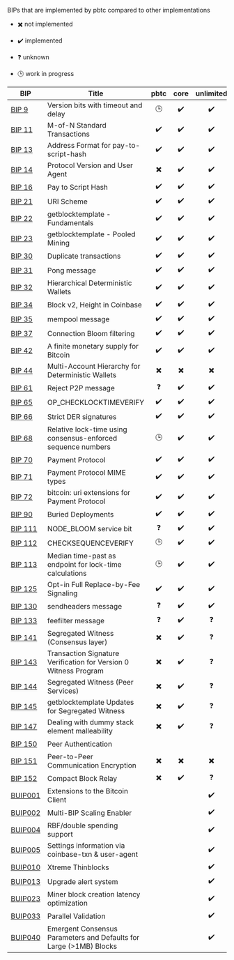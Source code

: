BIPs that are implemented by pbtc compared to other implementations

- :heavy_multiplication_x: not implemented

- :heavy_check_mark: implemented

- :question: unknown

- :clock3: work in progress

  

| BIP                | Title                                    |           pbtc           |           core           |        unlimited         |       bcoin        |         btcsuite         |
| ------------------ | ---------------------------------------- | :----------------------: | :----------------------: | :----------------------: | :----------------: | :----------------------: |
| [BIP 9][BIP9]      | Version bits with timeout and delay      |         :clock3:         |    :heavy_check_mark:    |    :heavy_check_mark:    | :heavy_check_mark: |    :heavy_check_mark:    |
| [BIP 11][BIP11]    | M-of-N Standard Transactions             |    :heavy_check_mark:    |    :heavy_check_mark:    |    :heavy_check_mark:    | :heavy_check_mark: |    :heavy_check_mark:    |
| [BIP 13][BIP13]    | Address Format for pay-to-script-hash    |    :heavy_check_mark:    |    :heavy_check_mark:    |    :heavy_check_mark:    | :heavy_check_mark: |    :heavy_check_mark:    |
| [BIP 14][BIP14]    | Protocol Version and User Agent          | :heavy_multiplication_x: |    :heavy_check_mark:    |    :heavy_check_mark:    | :heavy_check_mark: |    :heavy_check_mark:    |
| [BIP 16][BIP16]    | Pay to Script Hash                       |    :heavy_check_mark:    |    :heavy_check_mark:    |    :heavy_check_mark:    | :heavy_check_mark: |    :heavy_check_mark:    |
| [BIP 21][BIP21]    | URI Scheme                               |    :heavy_check_mark:    |    :heavy_check_mark:    |    :heavy_check_mark:    | :heavy_check_mark: | :heavy_multiplication_x: |
| [BIP 22][BIP22]    | getblocktemplate - Fundamentals          |    :heavy_check_mark:    |    :heavy_check_mark:    |    :heavy_check_mark:    | :heavy_check_mark: |    :heavy_check_mark:    |
| [BIP 23][BIP23]    | getblocktemplate - Pooled Mining         |    :heavy_check_mark:    |    :heavy_check_mark:    |    :heavy_check_mark:    | :heavy_check_mark: |    :heavy_check_mark:    |
| [BIP 30][BIP30]    | Duplicate transactions                   |    :heavy_check_mark:    |    :heavy_check_mark:    |    :heavy_check_mark:    | :heavy_check_mark: |    :heavy_check_mark:    |
| [BIP 31][BIP31]    | Pong message                             |    :heavy_check_mark:    |    :heavy_check_mark:    |    :heavy_check_mark:    | :heavy_check_mark: |    :heavy_check_mark:    |
| [BIP 32][BIP32]    | Hierarchical Deterministic Wallets       |    :heavy_check_mark:    |    :heavy_check_mark:    |    :heavy_check_mark:    | :heavy_check_mark: |    :heavy_check_mark:    |
| [BIP 34][BIP34]    | Block v2, Height in Coinbase             |    :heavy_check_mark:    |    :heavy_check_mark:    |    :heavy_check_mark:    | :heavy_check_mark: |    :heavy_check_mark:    |
| [BIP 35][BIP35]    | mempool message                          |    :heavy_check_mark:    |    :heavy_check_mark:    |    :heavy_check_mark:    | :heavy_check_mark: |    :heavy_check_mark:    |
| [BIP 37][BIP37]    | Connection Bloom filtering               |    :heavy_check_mark:    |    :heavy_check_mark:    |    :heavy_check_mark:    | :heavy_check_mark: |    :heavy_check_mark:    |
| [BIP 42][BIP42]    | A finite monetary supply for Bitcoin     |    :heavy_check_mark:    |    :heavy_check_mark:    |    :heavy_check_mark:    | :heavy_check_mark: |    :heavy_check_mark:    |
| [BIP 44][BIP44]    | Multi-Account Hierarchy for Deterministic Wallets | :heavy_multiplication_x: | :heavy_multiplication_x: | :heavy_multiplication_x: | :heavy_check_mark: |    :heavy_check_mark:    |
| [BIP 61][BIP61]    | Reject P2P message                       |        :question:        |    :heavy_check_mark:    |    :heavy_check_mark:    | :heavy_check_mark: |    :heavy_check_mark:    |
| [BIP 65][BIP65]    | OP_CHECKLOCKTIMEVERIFY                   |    :heavy_check_mark:    |    :heavy_check_mark:    |    :heavy_check_mark:    | :heavy_check_mark: |    :heavy_check_mark:    |
| [BIP 66][BIP66]    | Strict DER signatures                    |    :heavy_check_mark:    |    :heavy_check_mark:    |    :heavy_check_mark:    | :heavy_check_mark: |    :heavy_check_mark:    |
| [BIP 68][BIP68]    | Relative lock-time using consensus-enforced sequence numbers |         :clock3:         |    :heavy_check_mark:    |    :heavy_check_mark:    | :heavy_check_mark: |    :heavy_check_mark:    |
| [BIP 70][BIP70]    | Payment Protocol                         |    :heavy_check_mark:    |    :heavy_check_mark:    |    :heavy_check_mark:    | :heavy_check_mark: | :heavy_multiplication_x: |
| [BIP 71][BIP71]    | Payment Protocol MIME types              |    :heavy_check_mark:    |    :heavy_check_mark:    |    :heavy_check_mark:    | :heavy_check_mark: | :heavy_multiplication_x: |
| [BIP 72][BIP72]    | bitcoin: uri extensions for Payment Protocol |    :heavy_check_mark:    |    :heavy_check_mark:    |    :heavy_check_mark:    | :heavy_check_mark: | :heavy_multiplication_x: |
| [BIP 90][BIP90]    | Buried Deployments                       |    :heavy_check_mark:    |    :heavy_check_mark:    |    :heavy_check_mark:    | :heavy_check_mark: |        :question:        |
| [BIP 111][BIP111]  | NODE_BLOOM service bit                   |        :question:        |    :heavy_check_mark:    |    :heavy_check_mark:    | :heavy_check_mark: |    :heavy_check_mark:    |
| [BIP 112][BIP112]  | CHECKSEQUENCEVERIFY                      |         :clock3:         |    :heavy_check_mark:    |    :heavy_check_mark:    | :heavy_check_mark: |    :heavy_check_mark:    |
| [BIP 113][BIP113]  | Median time-past as endpoint for lock-time calculations |         :clock3:         |    :heavy_check_mark:    |    :heavy_check_mark:    | :heavy_check_mark: |    :heavy_check_mark:    |
| [BIP 125][BIP125]  | Opt-in Full Replace-by-Fee Signaling     |    :heavy_check_mark:    |    :heavy_check_mark:    |    :heavy_check_mark:    | :heavy_check_mark: | :heavy_multiplication_x: |
| [BIP 130][BIP130]  | sendheaders message                      |        :question:        |    :heavy_check_mark:    |    :heavy_check_mark:    | :heavy_check_mark: |    :heavy_check_mark:    |
| [BIP 133][BIP133]  | feefilter message                        |        :question:        |    :heavy_check_mark:    |        :question:        | :heavy_check_mark: |    :heavy_check_mark:    |
| [BIP 141][BIP141]  | Segregated Witness (Consensus layer)     | :heavy_multiplication_x: |    :heavy_check_mark:    |        :question:        | :heavy_check_mark: |         :clock3:         |
| [BIP 143][BIP143]  | Transaction Signature Verification for Version 0 Witness Program | :heavy_multiplication_x: |    :heavy_check_mark:    |        :question:        | :heavy_check_mark: |         :clock3:         |
| [BIP 144][BIP144]  | Segregated Witness (Peer Services)       | :heavy_multiplication_x: |    :heavy_check_mark:    |        :question:        | :heavy_check_mark: |         :clock3:         |
| [BIP 145][BIP145]  | getblocktemplate Updates for Segregated Witness | :heavy_multiplication_x: |    :heavy_check_mark:    |        :question:        | :heavy_check_mark: |         :clock3:         |
| [BIP 147][BIP147]  | Dealing with dummy stack element malleability | :heavy_multiplication_x: |    :heavy_check_mark:    |        :question:        | :heavy_check_mark: |         :clock3:         |
| [BIP 150][BIP150]  | Peer Authentication                      |                          |                          |                          | :heavy_check_mark: | :heavy_multiplication_x: |
| [BIP 151][BIP151]  | Peer-to-Peer Communication Encryption    | :heavy_multiplication_x: | :heavy_multiplication_x: | :heavy_multiplication_x: | :heavy_check_mark: | :heavy_multiplication_x: |
| [BIP 152][BIP152]  | Compact Block Relay                      | :heavy_multiplication_x: |    :heavy_check_mark:    |        :question:        | :heavy_check_mark: | :heavy_multiplication_x: |
| [BUIP001][BUIP001] | Extensions to the Bitcoin Client         |                          |                          |    :heavy_check_mark:    |                    |                          |
| [BUIP002][BUIP002] | Multi-BIP Scaling Enabler                |                          |                          |    :heavy_check_mark:    |                    |                          |
| [BUIP004][BUIP004] | RBF/double spending support              |                          |                          |    :heavy_check_mark:    |                    |                          |
| [BUIP005][BUIP005] | Settings information via coinbase-txn & user-agent |                          |                          |    :heavy_check_mark:    |                    |                          |
| [BUIP010][BUIP010] | Xtreme Thinblocks                        |                          |                          |    :heavy_check_mark:    |                    |                          |
| [BUIP013][BUIP013] | Upgrade alert system                     |                          |                          |    :heavy_check_mark:    |                    |                          |
| [BUIP023][BUIP023] | Miner block creation latency optimization |                          |                          |    :heavy_check_mark:    |                    |                          |
| [BUIP033][BUIP033] | Parallel Validation                      |                          |                          |    :heavy_check_mark:    |                    |                          |
| [BUIP040][BUIP040] | Emergent Consensus Parameters and Defaults for Large (>1MB) Blocks |                          |                          |    :heavy_check_mark:    |                    |                          |

[BIP9]: https://github.com/bitcoin/bips/blob/master/bip-0009.mediawiki
[BIP11]: https://github.com/bitcoin/bips/blob/master/bip-0011.mediawiki
[BIP13]: https://github.com/bitcoin/bips/blob/master/bip-0013.mediawiki
[BIP14]: https://github.com/bitcoin/bips/blob/master/bip-0014.mediawiki
[BIP16]: https://github.com/bitcoin/bips/blob/master/bip-0016.mediawiki
[BIP21]: https://github.com/bitcoin/bips/blob/master/bip-0021.mediawiki
[BIP22]: https://github.com/bitcoin/bips/blob/master/bip-0022.mediawiki
[BIP23]: https://github.com/bitcoin/bips/blob/master/bip-0023.mediawiki
[BIP30]: https://github.com/bitcoin/bips/blob/master/bip-0030.mediawiki
[BIP31]: https://github.com/bitcoin/bips/blob/master/bip-0031.mediawiki
[BIP32]: https://github.com/bitcoin/bips/blob/master/bip-0032.mediawiki
[BIP34]: https://github.com/bitcoin/bips/blob/master/bip-0034.mediawiki
[BIP35]: https://github.com/bitcoin/bips/blob/master/bip-0035.mediawiki
[BIP37]: https://github.com/bitcoin/bips/blob/master/bip-0037.mediawiki
[BIP42]: https://github.com/bitcoin/bips/blob/master/bip-0042.mediawiki
[BIP44]: https://github.com/bitcoin/bips/blob/master/bip-0044.mediawiki
[BIP61]: https://github.com/bitcoin/bips/blob/master/bip-0061.mediawiki
[BIP65]: https://github.com/bitcoin/bips/blob/master/bip-0065.mediawiki
[BIP66]: https://github.com/bitcoin/bips/blob/master/bip-0066.mediawiki
[BIP68]: https://github.com/bitcoin/bips/blob/master/bip-0068.mediawiki
[BIP70]: https://github.com/bitcoin/bips/blob/master/bip-0070.mediawiki
[BIP71]: https://github.com/bitcoin/bips/blob/master/bip-0071.mediawiki
[BIP72]: https://github.com/bitcoin/bips/blob/master/bip-0072.mediawiki
[BIP90]: https://github.com/bitcoin/bips/blob/master/bip-0090.mediawiki
[BIP111]: https://github.com/bitcoin/bips/blob/master/bip-0111.mediawiki
[BIP112]: https://github.com/bitcoin/bips/blob/master/bip-0112.mediawiki
[BIP113]: https://github.com/bitcoin/bips/blob/master/bip-0113.mediawiki
[BIP125]: https://github.com/bitcoin/bips/blob/master/bip-0125.mediawiki
[BIP130]: https://github.com/bitcoin/bips/blob/master/bip-0130.mediawiki
[BIP133]: https://github.com/bitcoin/bips/blob/master/bip-0133.mediawiki
[BIP141]: https://github.com/bitcoin/bips/blob/master/bip-0141.mediawiki
[BIP143]: https://github.com/bitcoin/bips/blob/master/bip-0143.mediawiki
[BIP144]: https://github.com/bitcoin/bips/blob/master/bip-0144.mediawiki
[BIP145]: https://github.com/bitcoin/bips/blob/master/bip-0145.mediawiki
[BIP147]: https://github.com/bitcoin/bips/blob/master/bip-0147.mediawiki
[BIP150]: https://github.com/bitcoin/bips/blob/master/bip-0150.mediawiki
[BIP151]: https://github.com/bitcoin/bips/blob/master/bip-0151.mediawiki
[BIP152]: https://github.com/bitcoin/bips/blob/master/bip-0152.mediawiki
[BUIP001]: https://github.com/BitcoinUnlimited/BUIP/blob/master/001.mediawiki
[BUIP002]: https://github.com/BitcoinUnlimited/BUIP/blob/master/002.mediawiki
[BUIP004]: https://github.com/BitcoinUnlimited/BUIP/blob/master/004.mediawiki
[BUIP005]: https://github.com/BitcoinUnlimited/BUIP/blob/master/005.mediawiki
[BUIP010]: https://github.com/BitcoinUnlimited/BUIP/blob/master/010.mediawiki
[BUIP013]: https://github.com/BitcoinUnlimited/BUIP/blob/master/013.mediawiki
[BUIP023]: https://github.com/BitcoinUnlimited/BUIP/blob/master/023.mediawiki
[BUIP033]: https://github.com/BitcoinUnlimited/BUIP/blob/master/033.mediawiki
[BUIP040]: https://github.com/BitcoinUnlimited/BUIP/blob/master/040.mediawiki
